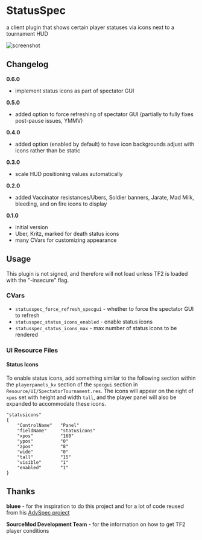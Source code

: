 StatusSpec
==========

a client plugin that shows certain player statuses via icons next to a tournament HUD

![screenshot](http://cloud-3.steampowered.com/ugc/3296944182337081425/381C3EAEAD980236654DF6199422E235C1F98891/)

Changelog
---------

**0.6.0**
* implement status icons as part of spectator GUI

**0.5.0**
* added option to force refreshing of spectator GUI (partially to fully fixes post-pause issues, YMMV)

**0.4.0**
* added option (enabled by default) to have icon backgrounds adjust with icons rather than be static

**0.3.0**
* scale HUD positioning values automatically

**0.2.0**
* added Vaccinator resistances/Ubers, Soldier banners, Jarate, Mad Milk, bleeding, and on fire icons to display

**0.1.0**
* initial version
* Uber, Kritz, marked for death status icons
* many CVars for customizing appearance

Usage
-----
This plugin is not signed, and therefore will not load unless TF2 is loaded with the "-insecure" flag.

### CVars
* `statusspec_force_refresh_specgui` - whether to force the spectator GUI to refresh
* `statusspec_status_icons_enabled` - enable status icons
* `statusspec_status_icons_max` - max number of status icons to be rendered

### UI Resource Files

#### Status Icons
To enable status icons, add something similar to the following section within the `playerpanels_kv` section of the `specgui` section in `Resource/UI/SpectatorTournament.res`. The icons will appear on the right of `xpos` set with height and width `tall`, and the player panel will also be expanded to accommodate these icons.
```
"statusicons"
{
	"ControlName"	"Panel"
	"fieldName"		"statusicons"
	"xpos"			"160"
	"ypos"			"0"
	"zpos"			"8"
	"wide"			"0"
	"tall"			"15"
	"visible"		"1"
	"enabled"		"1"
}
```

Thanks
------
**bluee** - for the inspiration to do this project and for a lot of code reused from his [AdvSpec project](https://github.com/MattMcNam/advspec)

**SourceMod Development Team** - for the information on how to get TF2 player conditions